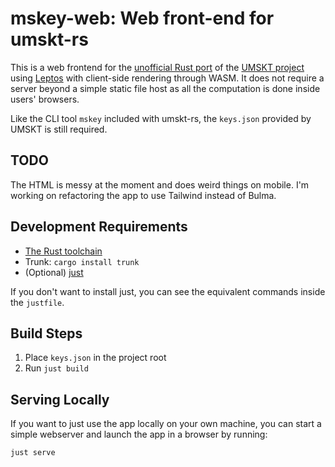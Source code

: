 # mskey-web: Web front-end for umskt-rs

This is a web frontend for the [unofficial Rust port](https://github.com/anpage/umskt-rs) of the [UMSKT project](https://github.com/UMSKT/UMSKT) using [Leptos](https://leptos.dev/) with client-side rendering through WASM. It does not require a server beyond a simple static file host as all the computation is done inside users' browsers.

Like the CLI tool `mskey` included with umskt-rs, the `keys.json` provided by UMSKT is still required.

## TODO
The HTML is messy at the moment and does weird things on mobile. I'm working on refactoring the app to use Tailwind instead of Bulma.

## Development Requirements
* [The Rust toolchain](https://rustup.rs/)
* Trunk: `cargo install trunk`
* (Optional) [just](https://github.com/casey/just)

If you don't want to install just, you can see the equivalent commands inside the `justfile`.

## Build Steps
1. Place `keys.json` in the project root
2. Run `just build`

## Serving Locally
If you want to just use the app locally on your own machine, you can start a simple webserver and launch the app in a browser by running:
```
just serve
```
